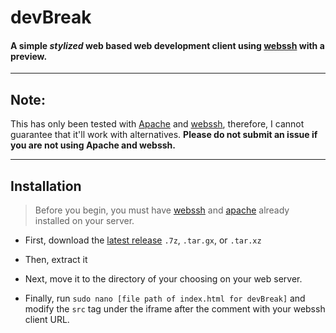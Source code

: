 # devBreak
#### A simple _stylized_ web based web development client using [webssh](https://github.com/huashengdun/webssh/) with a preview.
---
## Note:

This has only been tested with [Apache](https://httpd.apache.org/) and [webssh](https://github.com/huashengdun/webssh/), therefore, I cannot guarantee that it'll work with alternatives. **Please do not submit an issue if you are not using Apache and webssh.**

---
## Installation
>Before you begin, you must have [webssh](https://github.com/huashengdun/webssh/) and [apache](https://httpd.apache.org/) already installed on your server.

- First, download the [latest release](https://github.com/Supraboy981322/devBreak/releases) `.7z`, `.tar.gx`, or `.tar.xz`

- Then, extract it

- Next, move it to the directory of your choosing on your web server.

- Finally, run `sudo nano [file path of index.html for devBreak]` and modify the `src` tag under the iframe after the comment with your webssh client URL.